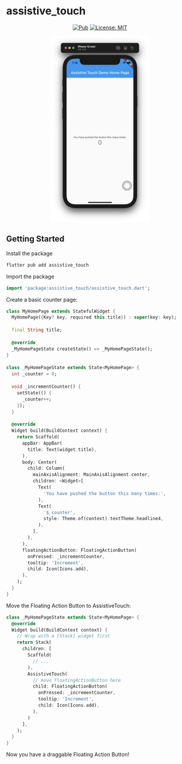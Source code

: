 # assistive_touch

<p align="center">
<a href="https://pub.dev/packages/assistive_touch"><img src="https://img.shields.io/pub/v/assistive_touch.svg" alt="Pub"></a>
<a href="https://opensource.org/licenses/MIT"><img src="https://img.shields.io/badge/license-MIT-purple.svg" alt="License: MIT"></a>
</p>

<p align="center">
  <img src="https://raw.githubusercontent.com/iendeavor/assistive_touch/main/example/screenshot.png" alt="Example Screenshot" height="500">
</p>

## Getting Started

Install the package

```sh
flutter pub add assistive_touch
```

Import the package

```dart
import 'package:assistive_touch/assistive_touch.dart';
```

Create a basic counter page:

```dart
class MyHomePage extends StatefulWidget {
  MyHomePage({Key? key, required this.title}) : super(key: key);

  final String title;

  @override
  _MyHomePageState createState() => _MyHomePageState();
}

class _MyHomePageState extends State<MyHomePage> {
  int _counter = 0;

  void _incrementCounter() {
    setState(() {
      _counter++;
    });
  }

  @override
  Widget build(BuildContext context) {
    return Scaffold(
      appBar: AppBar(
        title: Text(widget.title),
      ),
      body: Center(
        child: Column(
          mainAxisAlignment: MainAxisAlignment.center,
          children: <Widget>[
            Text(
              'You have pushed the button this many times:',
            ),
            Text(
              '$_counter',
              style: Theme.of(context).textTheme.headline4,
            ),
          ],
        ),
      ),
      floatingActionButton: FloatingActionButton(
        onPressed: _incrementCounter,
        tooltip: 'Increment',
        child: Icon(Icons.add),
      ),
    );
  }
}
```

Move the Floating Action Button to AssistiveTouch:

```dart
class _MyHomePageState extends State<MyHomePage> {
  @override
  Widget build(BuildContext context) {
    // Wrap with a [Stack] widget first
    return Stack(
      children: [
        Scaffold(
          // ...
        ),
        AssistiveTouch(
          // move floatingActionButton here
          child: FloatingActionButton(
            onPressed: _incrementCounter,
            tooltip: 'Increment',
            child: Icon(Icons.add),
          ),
        )
      ],
    );
  }
}
```

Now you have a draggable Floating Action Button!
